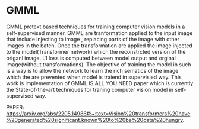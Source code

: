 # GMML

GMML pretext based techniques for training computer vision models in a self-supervised manner. GMML are tranformation applied to the input image that include injecting to image , replacing parts of the image with other images in the batch. Once the transformation are applied the image injected to the model(Transformer network) which the reconstrcted version of the origanl image. L1 loss is computed between model output and orginal image(without transformations). The objective of training the model in such is a way is to allow the network to learn the rich sematics of the image which the are prevented when model is traiend in supervisied way. This work is implementation of GMML IS ALL YOU NEED paper which is currently the State-of-the-art techniques for traning computer vision model in self-supervised way.

PAPER: https://arxiv.org/abs/2205.14986#:~:text=Vision%20transformers%20have%20generated%20significant,known%20to%20be%20data%20hungry.

